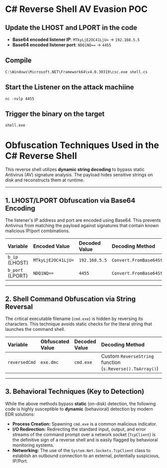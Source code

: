 # C# Reverse Shell AV Evasion POC

## Update the LHOST and LPORT in the code
- **Base64 encoded listener IP**: `MTkyLjE2OC41LjU=` → `192.168.5.5`
- **Base64 encoded listener port**: `NDQ1NQ==` → `4455`

## Compile

`C:\Windows\Microsoft.NET\Framework64\v4.0.30319\csc.exe shell.cs`


## Start the Listener on the attack machiine

`nc -nvlp 4455`


## Trigger the binary on the target

`shell.exe`


# Obfuscation Techniques Used in the C# Reverse Shell 

This reverse shell utilizes **dynamic string decoding** to bypass static Antivirus (AV) signature analysis. The payload hides sensitive strings on disk and reconstructs them at runtime.

---

## 1. LHOST/LPORT Obfuscation via Base64 Encoding

The listener's IP address and port are encoded using Base64. This prevents Antivirus from matching the payload against signatures that contain known malicious IP/port combinations.

| Variable | Encoded Value | Decoded Value | Decoding Method |
| :--- | :--- | :--- | :--- |
| `b_ip` (LHOST) | `MTkyLjE2OC41LjU=` | `192.168.5.5` | `Convert.FromBase64String` |
| `b_port` (LPORT) | `NDQ1NQ==` | `4455` | `Convert.FromBase64String` |

---

## 2. Shell Command Obfuscation via String Reversal

The critical executable filename (`cmd.exe`) is hidden by reversing its characters. This technique avoids static checks for the literal string that launches the command shell.

| Variable | Obfuscated Value | Decoded Value | Decoding Method |
| :--- | :--- | :--- | :--- |
| `reversedCmd` | `exe.dmc` | `cmd.exe` | Custom `ReverseString` function (`s.Reverse().ToArray()`) |

---

## 3. Behavioral Techniques (Key to Detection)

While the above methods bypass **static** (on-disk) detection, the following code is highly susceptible to **dynamic** (behavioral) detection by modern EDR solutions:

* **Process Creation:** Spawning `cmd.exe` is a common malicious indicator.
* **I/O Redirection:** Redirecting the standard input, output, and error streams of the command prompt over a network socket (`TcpClient`) is the definitive sign of a reverse shell and is easily flagged by behavioral monitoring systems.
* **Networking:** The use of the `System.Net.Sockets.TcpClient` class to establish an outbound connection to an external, potentially suspicious, IP/Port.
